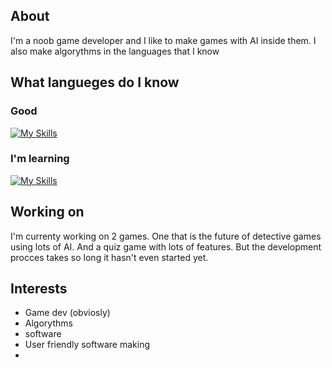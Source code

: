 ## About
I'm a noob game developer and I like to make games with AI inside them. I also make algorythms in the languages that I know
## What langueges do I know
### Good
[![My Skills](https://skillicons.dev/icons?i=js,html,css,python)](https://skillicons.dev)
### I'm learning
[![My Skills](https://skillicons.dev/icons?i=cpp)](https://skillicons.dev)
## Working on
I'm currenty working on 2 games. One that is the future of detective games using lots of AI. And a quiz game with lots of features. But the development procces takes so long it hasn't even started yet.
## Interests
* Game dev (obviosly)
* Algorythms
* software
* User friendly software making
* 


<!--
**miloszgrasza/miloszgrasza** is a ✨ _special_ ✨ repository because its `README.md` (this file) appears on your GitHub profile.

Here are some ideas to get you started:

- 🔭 I’m currently working on ...
- 🌱 I’m currently learning ...
- 👯 I’m looking to collaborate on ...
- 🤔 I’m looking for help with ...
- 💬 Ask me about ...
- 📫 How to reach me: ...
- 😄 Pronouns: ...
- ⚡ Fun fact: ...
-->
